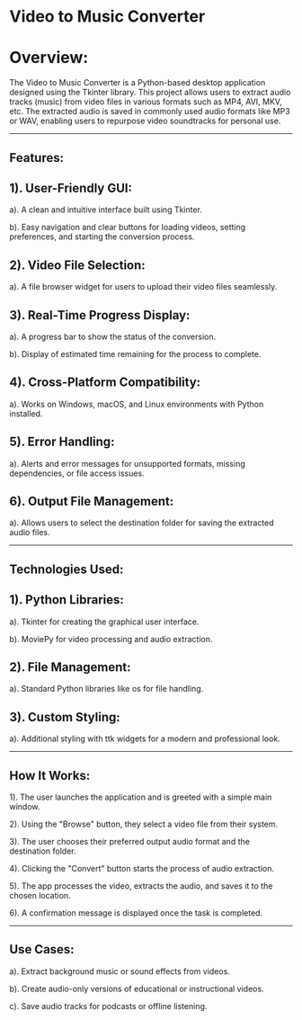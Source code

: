 # Video to Music Converter
# Overview:
The Video to Music Converter is a Python-based desktop application designed using the Tkinter library. This project allows users to extract audio tracks (music) from video files in various formats such as MP4, AVI, MKV, etc. The extracted audio is saved in commonly used audio formats like MP3 or WAV, enabling users to repurpose video soundtracks for personal use.
________________________________________
## Features:

## 1).	User-Friendly GUI:

a).	A clean and intuitive interface built using Tkinter.

b).	Easy navigation and clear buttons for loading videos, setting preferences, and starting the conversion process.

## 2).	Video File Selection:

a).	A file browser widget for users to upload their video files seamlessly.

## 3).	Real-Time Progress Display:

a). A progress bar to show the status of the conversion.

b).	Display of estimated time remaining for the process to complete.

## 4).	Cross-Platform Compatibility:

a).	Works on Windows, macOS, and Linux environments with Python installed.

## 5).	Error Handling:

a). Alerts and error messages for unsupported formats, missing dependencies, or file access issues.

## 6).	Output File Management:

a).	Allows users to select the destination folder for saving the extracted audio files.
________________________________________
## Technologies Used:

## 1).	Python Libraries:

a).	Tkinter for creating the graphical user interface.

b).	MoviePy  for video processing and audio extraction.

## 2).	File Management:

a).	Standard Python libraries like os  for file handling.

## 3).	Custom Styling:
   
a).	Additional styling with ttk widgets for a modern and professional look.
________________________________________
## How It Works:

1).	The user launches the application and is greeted with a simple main window.

2).	Using the "Browse" button, they select a video file from their system.

3).	The user chooses their preferred output audio format and the destination folder.

4).	Clicking the "Convert" button starts the process of audio extraction.

5).	The app processes the video, extracts the audio, and saves it to the chosen location.

6).	A confirmation message is displayed once the task is completed.
________________________________________
## Use Cases:

a).	Extract background music or sound effects from videos.

b).	Create audio-only versions of educational or instructional videos.

c).	Save audio tracks for podcasts or offline listening.


